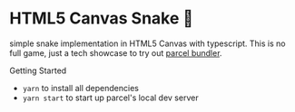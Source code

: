 # HTML5 Canvas Snake 🐍

simple snake implementation in HTML5 Canvas with typescript. This is no full game, just a tech showcase to try out [parcel bundler](https://github.com/parcel-bundler/parcel).

Getting Started
- `yarn` to install all dependencies
- `yarn start` to start up parcel's local dev server